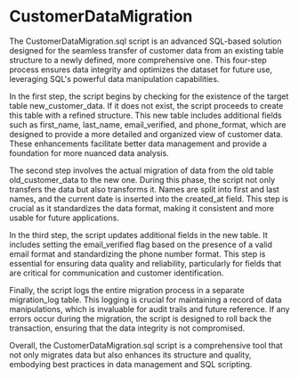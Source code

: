# CustomerDataMigration
The CustomerDataMigration.sql script is an advanced SQL-based solution designed for the seamless transfer of customer data from an existing table structure to a newly defined, more comprehensive one. This four-step process ensures data integrity and optimizes the dataset for future use, leveraging SQL's powerful data manipulation capabilities.

In the first step, the script begins by checking for the existence of the target table new_customer_data. If it does not exist, the script proceeds to create this table with a refined structure. This new table includes additional fields such as first_name, last_name, email_verified, and phone_format, which are designed to provide a more detailed and organized view of customer data. These enhancements facilitate better data management and provide a foundation for more nuanced data analysis.

The second step involves the actual migration of data from the old table old_customer_data to the new one. During this phase, the script not only transfers the data but also transforms it. Names are split into first and last names, and the current date is inserted into the created_at field. This step is crucial as it standardizes the data format, making it consistent and more usable for future applications.

In the third step, the script updates additional fields in the new table. It includes setting the email_verified flag based on the presence of a valid email format and standardizing the phone number format. This step is essential for ensuring data quality and reliability, particularly for fields that are critical for communication and customer identification.

Finally, the script logs the entire migration process in a separate migration_log table. This logging is crucial for maintaining a record of data manipulations, which is invaluable for audit trails and future reference. If any errors occur during the migration, the script is designed to roll back the transaction, ensuring that the data integrity is not compromised.

Overall, the CustomerDataMigration.sql script is a comprehensive tool that not only migrates data but also enhances its structure and quality, embodying best practices in data management and SQL scripting.
